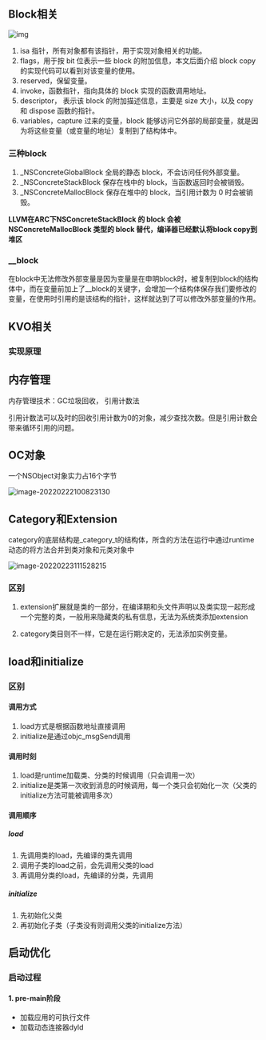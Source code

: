 ## Block相关

![img](https://cdn.jsdelivr.net/gh/ZpFate/ImageService@master/uPic/img_2022_02_16_09_53_59.jpg)

1. isa 指针，所有对象都有该指针，用于实现对象相关的功能。
2. flags，用于按 bit 位表示一些 block 的附加信息，本文后面介绍 block copy 的实现代码可以看到对该变量的使用。
3. reserved，保留变量。
4. invoke，函数指针，指向具体的 block 实现的函数调用地址。
5. descriptor， 表示该 block 的附加描述信息，主要是 size 大小，以及 copy 和 dispose 函数的指针。
6. variables，capture 过来的变量，block 能够访问它外部的局部变量，就是因为将这些变量（或变量的地址）复制到了结构体中。

### 三种block

1. _NSConcreteGlobalBlock 全局的静态 block，不会访问任何外部变量。
2. _NSConcreteStackBlock 保存在栈中的 block，当函数返回时会被销毁。
3. _NSConcreteMallocBlock 保存在堆中的 block，当引用计数为 0 时会被销毁。

**LLVM在ARC下NSConcreteStackBlock 的 block 会被 NSConcreteMallocBlock 类型的 block 替代，编译器已经默认将block copy到堆区**

### __block

在block中无法修改外部变量是因为变量是在申明block时，被复制到block的结构体中，而在变量前加上了__block的关键字，会增加一个结构体保存我们要修改的变量，在使用时引用的是该结构的指针，这样就达到了可以修改外部变量的作用。

## KVO相关

### 实现原理



## 内存管理

内存管理技术：GC垃圾回收， 引用计数法

引用计数法可以及时的回收引用计数为0的对象，减少查找次数。但是引用计数会带来循环引用的问题。



## OC对象

一个NSObject对象实力占16个字节



![image-20220222100823130](https://cdn.jsdelivr.net/gh/ZpFate/ImageService@master/uPic/img_2022_02_22_10_08_24.png)

## Category和Extension

category的底层结构是_category_t的结构体，所含的方法在运行中通过runtime动态的将方法合并到类对象和元类对象中

![image-20220223111528215](https://cdn.jsdelivr.net/gh/ZpFate/ImageService@master/uPic/img_2022_02_23_11_15_29.png)

### 区别

1. extension扩展就是类的一部分，在编译期和头文件声明以及类实现一起形成一个完整的类，一般用来隐藏类的私有信息，无法为系统类添加extension

2. category类目则不一样，它是在运行期决定的，无法添加实例变量。

   

## load和initialize

### 区别

#### 调用方式

1. load方式是根据函数地址直接调用
2. initialize是通过objc_msgSend调用

#### 调用时刻

1. load是runtime加载类、分类的时候调用（只会调用一次）
2. initialize是类第一次收到消息的时候调用，每一个类只会初始化一次（父类的initialize方法可能被调用多次）

#### 调用顺序

##### load

1. 先调用类的load，先编译的类先调用
2. 调用子类的load之前，会先调用父类的load
3. 再调用分类的load，先编译的分类，先调用

##### initialize

1. 先初始化父类
2. 再初始化子类（子类没有则调用父类的initialize方法）

## 启动优化

### 启动过程

#### 1. pre-main阶段

* 加载应用的可执行文件
* 加载动态连接器dyld